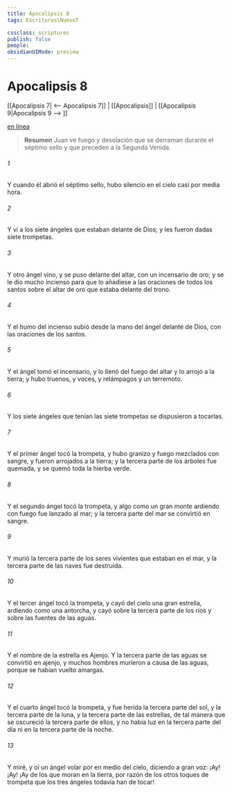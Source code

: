 ```yaml
---
title: Apocalipsis 8
tags: Escrituras\NuevoT

cssclass: scriptures
publish: false
people:
obsidianUIMode: preview
---
```


# Apocalipsis 8
[[Apocalipsis 7| <-- Apocalipsis 7]] | [[Apocalipsis]] | [[Apocalipsis 9|Apocalipsis 9 --> ]]

[en línea](https://churchofjesuschrist.org/study/scriptures/nt/rev/8?lang=spa)

> __Resumen__
Juan ve fuego y desolación que se derraman durante el séptimo sello y que preceden a la Segunda Venida.

###### 1 
Y cuando él abrió el séptimo sello, hubo silencio en el cielo casi por media hora.

###### 2 
Y vi a los siete ángeles que estaban delante de Dios; y les fueron dadas siete trompetas.

###### 3 
Y otro ángel vino, y se puso delante del altar, con un incensario de oro; y se le dio mucho incienso para que lo añadiese a las oraciones de todos los santos sobre el altar de oro que estaba delante del trono.

###### 4 
Y el humo del incienso subió desde la mano del ángel delante de Dios, con las oraciones de los santos.

###### 5 
Y el ángel tomó el incensario, y lo llenó del fuego del altar y lo arrojó a la tierra; y hubo truenos, y voces, y relámpagos y un terremoto.

###### 6 
Y los siete ángeles que tenían las siete trompetas se dispusieron a tocarlas.

###### 7 
Y el primer ángel tocó la trompeta, y hubo granizo y fuego mezclados con sangre, y fueron arrojados a la tierra; y la tercera parte de los árboles fue quemada, y se quemó toda la hierba verde.

###### 8 
Y el segundo ángel tocó la trompeta, y algo como un gran monte ardiendo con fuego fue lanzado al mar; y la tercera parte del mar se convirtió en sangre.

###### 9 
Y murió la tercera parte de los seres vivientes que estaban en el mar, y la tercera parte de las naves fue destruida.

###### 10 
Y el tercer ángel tocó la trompeta, y cayó del cielo una gran estrella, ardiendo como una antorcha, y cayó sobre la tercera parte de los ríos y sobre las fuentes de las aguas.

###### 11 
Y el nombre de la estrella es Ajenjo. Y la tercera parte de las aguas se convirtió en ajenjo, y muchos hombres murieron a causa de las aguas, porque se habían vuelto amargas.

###### 12 
Y el cuarto ángel tocó la trompeta, y fue herida la tercera parte del sol, y la tercera parte de la luna, y la tercera parte de las estrellas, de tal manera que se oscureció la tercera parte de ellos, y no había luz en la tercera parte del día ni en la tercera parte de la noche.

###### 13 
Y miré, y oí un ángel volar por en medio del cielo, diciendo a gran voz: ¡Ay! ¡Ay! ¡Ay de los que moran en la tierra, por razón de los otros toques de trompeta que los tres ángeles todavía han de tocar!

